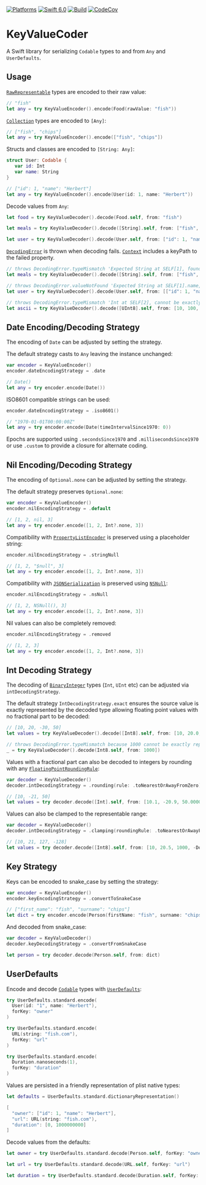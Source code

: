 [![Platforms](https://img.shields.io/endpoint?url=https%3A%2F%2Fswiftpackageindex.com%2Fapi%2Fpackages%2Fswhitty%2FKeyValueCoder%2Fbadge%3Ftype%3Dplatforms)](https://swiftpackageindex.com/swhitty/KeyValueCoder)
[![Swift 6.0](https://img.shields.io/endpoint?url=https%3A%2F%2Fswiftpackageindex.com%2Fapi%2Fpackages%2Fswhitty%2FKeyValueCoder%2Fbadge%3Ftype%3Dswift-versions)](https://swiftpackageindex.com/swhitty/KeyValueCoder)
[![Build](https://github.com/swhitty/KeyValueCoder/actions/workflows/build.yml/badge.svg)](https://github.com/swhitty/KeyValueCoder/actions/workflows/build.yml)
[![CodeCov](https://codecov.io/gh/swhitty/KeyValueCoder/branch/main/graphs/badge.svg)](https://codecov.io/gh/swhitty/KeyValueCoder/branch/main)

# KeyValueCoder
A Swift library for serializing `Codable` types to and from `Any` and `UserDefaults`.

## Usage

[`RawRepresentable`](https://developer.apple.com/documentation/swift/rawrepresentable) types are encoded to their raw value:

```swift
// "fish"
let any = try KeyValueEncoder().encode(Food(rawValue: "fish"))
```

[`Collection`](https://developer.apple.com/documentation/swift/collection) types are encoded to `[Any]`:

```swift
// ["fish", "chips"]
let any = try KeyValueEncoder().encode(["fish", "chips"])
```

Structs and classes are encoded to `[String: Any]`:

```swift
struct User: Codable {
   var id: Int
   var name: String
}

// ["id": 1, "name": "Herbert"]
let any = try KeyValueEncoder().encode(User(id: 1, name: "Herbert"))
```

Decode values from `Any`:

```swift
let food = try KeyValueDecoder().decode(Food.self, from: "fish")

let meals = try KeyValueDecoder().decode([String].self, from: ["fish", "chips"])

let user = try KeyValueDecoder().decode(User.self, from: ["id": 1, "name": "Herbert"])
```

[`DecodingError`](https://developer.apple.com/documentation/swift/decodingerror) is thrown when decoding fails. [`Context`](https://developer.apple.com/documentation/swift/decodingerror/context) includes a keyPath to the failed property.

```swift
// throws DecodingError.typeMismatch 'Expected String at SELF[1], found Int'
let meals = try KeyValueDecoder().decode([String].self, from: ["fish", 1])

// throws DecodingError.valueNotFound 'Expected String at SELF[1].name, found nil'
let user = try KeyValueDecoder().decode(User.self, from: [["id": 1, "name": "Herbert"], ["id:" 2])

// throws DecodingError.typeMismatch 'Int at SELF[2], cannot be exactly represented by UInt8'
let ascii = try KeyValueDecoder().decode([UInt8].self, from: [10, 100, 1000])
```


## Date Encoding/Decoding Strategy

The encoding of `Date` can be adjusted by setting the strategy.  

The default strategy casts to `Any` leaving the instance unchanged:

```swift
var encoder = KeyValueEncoder()
encoder.dateEncodingStrategy = .date

// Date()
let any = try encoder.encode(Date())
```

ISO8601 compatible strings can be used:

```swift
encoder.dateEncodingStrategy = .iso8601()

// "1970-01-01T00:00:00Z"
let any = try encoder.encode(Date(timeIntervalSince1970: 0))
```

Epochs are supported using `.secondsSince1970` and `.millisecondsSince1970` or use `.custom` to provide a closure for alternate coding.

## Nil Encoding/Decoding Strategy

The encoding of `Optional.none` can be adjusted by setting the strategy.  

The default strategy preserves `Optional.none`:

```swift
var encoder = KeyValueEncoder()
encoder.nilEncodingStrategy = .default

// [1, 2, nil, 3]
let any = try encoder.encode([1, 2, Int?.none, 3])
```

Compatibility with [`PropertyListEncoder`](https://developer.apple.com/documentation/foundation/propertylistencoder) is preserved using a placeholder string:

```swift
encoder.nilEncodingStrategy = .stringNull

// [1, 2, "$null", 3]
let any = try encoder.encode([1, 2, Int?.none, 3])
```

Compatibility with [`JSONSerialization`](https://developer.apple.com/documentation/foundation/jsonserialization) is preserved using [`NSNull`](https://developer.apple.com/documentation/foundation/nsnull):

```swift
encoder.nilEncodingStrategy = .nsNull

// [1, 2, NSNull(), 3]
let any = try encoder.encode([1, 2, Int?.none, 3])
```

Nil values can also be completely removed:

```swift
encoder.nilEncodingStrategy = .removed

// [1, 2, 3]
let any = try encoder.encode([1, 2, Int?.none, 3])
```

## Int Decoding Strategy

The decoding of [`BinaryInteger`](https://developer.apple.com/documentation/swift/binaryinteger) types (`Int`, `UInt` etc) can be adjusted via `intDecodingStrategy`.

The default strategy `IntDecodingStrategy.exact` ensures the source value is exactly represented by the decoded type allowing floating point values with no fractional part to be decoded:

```swift
// [10, 20, -30, 50]
let values = try KeyValueDecoder().decode([Int8].self, from: [10, 20.0, -30.0, Int64(50)])

// throws DecodingError.typeMismatch because 1000 cannot be exactly represented by Int8
_ = try KeyValueDecoder().decode(Int8.self, from: 1000])
```

Values with a fractional part can also be decoded to integers by rounding with any [`FloatingPointRoundingRule`](https://developer.apple.com/documentation/swift/floatingpointroundingrule):

```swift
var decoder = KeyValueDecoder()
decoder.intDecodingStrategy = .rounding(rule: .toNearestOrAwayFromZero)

// [10, -21, 50]
let values = try decoder.decode([Int].self, from: [10.1, -20.9, 50.00001]),
```

Values can also be clamped to the representable range:

```swift
var decoder = KeyValueDecoder()
decoder.intDecodingStrategy = .clamping(roundingRule: .toNearestOrAwayFromZero)

// [10, 21, 127, -128]
let values = try decoder.decode([Int8].self, from: [10, 20.5, 1000, -Double.infinity])
```

## Key Strategy

Keys can be encoded to snake_case by setting the strategy:

```swift
var encoder = KeyValueEncoder()
encoder.keyEncodingStrategy = .convertToSnakeCase

// ["first_name": "fish", "surname": "chips"]
let dict = try encoder.encode(Person(firstName: "fish", surname: "chips))
```

And decoded from snake_case:

```swift
var decoder = KeyValueDecoder()
decoder.keyDecodingStrategy = .convertFromSnakeCase

let person = try decoder.decode(Person.self, from: dict)
```

## UserDefaults
Encode and decode [`Codable`](https://developer.apple.com/documentation/swift/codable) types with [`UserDefaults`](https://developer.apple.com/documentation/foundation/userdefaults):

```swift
try UserDefaults.standard.encode(
  User(id: "1", name: "Herbert"), 
  forKey: "owner"
)

try UserDefaults.standard.encode(
  URL(string: "fish.com"), 
  forKey: "url"
)

try UserDefaults.standard.encode(
  Duration.nanoseconds(1), 
  forKey: "duration"
)
```

Values are persisted in a friendly representation of plist native types:

```swift
let defaults = UserDefaults.standard.dictionaryRepresentation()

[
  "owner": ["id": 1, "name": "Herbert"],
  "url": URL(string: "fish.com"),
  "duration": [0, 1000000000]
]
```

Decode values from the defaults:

```swift
let owner = try UserDefaults.standard.decode(Person.self, forKey: "owner")

let url = try UserDefaults.standard.decode(URL.self, forKey: "url") 

let duration = try UserDefaults.standard.decode(Duration.self, forKey: "duration")
```
